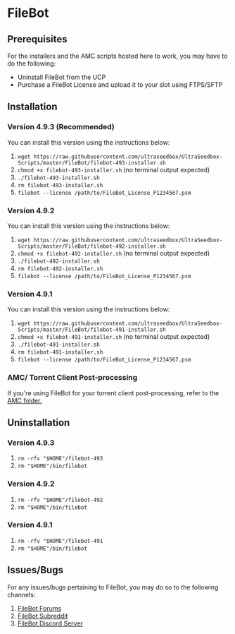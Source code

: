 # FileBot

## Prerequisites

For the installers and the AMC scripts hosted here to work, you may have to do the following:

* Uninstall FileBot from the UCP
* Purchase a FileBot License and upload it to your slot using FTPS/SFTP

## Installation

### Version 4.9.3 (Recommended)

You can install this version using the instructions below:

1. `wget https://raw.githubusercontent.com/ultraseedbox/UltraSeedbox-Scripts/master/FileBot/filebot-493-installer.sh`
2. `chmod +x filebot-493-installer.sh` (no terminal output expected)
3. `./filebot-493-installer.sh`
4. `rm filebot-493-installer.sh`
5. `filebot --license /path/to/FileBot_License_P1234567.psm`

### Version 4.9.2

You can install this version using the instructions below:

1. `wget https://raw.githubusercontent.com/ultraseedbox/UltraSeedbox-Scripts/master/FileBot/filebot-492-installer.sh`
2. `chmod +x filebot-492-installer.sh` (no terminal output expected)
3. `./filebot-492-installer.sh`
4. `rm filebot-492-installer.sh`
5. `filebot --license /path/to/FileBot_License_P1234567.psm`

### Version 4.9.1

You can install this version using the instructions below:

1. `wget https://raw.githubusercontent.com/ultraseedbox/UltraSeedbox-Scripts/master/FileBot/filebot-491-installer.sh`
2. `chmod +x filebot-491-installer.sh` (no terminal output expected)
3. `./filebot-491-installer.sh`
4. `rm filebot-491-installer.sh`
5. `filebot --license /path/to/FileBot_License_P1234567.psm`

### AMC/ Torrent Client Post-processing

If you're using FileBot for your torrent client post-processing, refer to the [AMC folder.](https://github.com/ultraseedbox/UltraSeedbox-Scripts/tree/master/FileBot/AMC)

## Uninstallation

### Version 4.9.3

1. `rm -rfv "$HOME"/filebot-493`
2. `rm "$HOME"/bin/filebot`

### Version 4.9.2

1. `rm -rfv "$HOME"/filebot-492`
2. `rm "$HOME"/bin/filebot`

### Version 4.9.1

1. `rm -rfv "$HOME"/filebot-491`
2. `rm "$HOME"/bin/filebot`

## Issues/Bugs

For any issues/bugs pertaining to FileBot, you may do so to the following channels:

1. [FileBot Forums](https://www.filebot.net/forums/)
2. [FileBot Subreddit](https://www.reddit.com/r/filebot/)
3. [FileBot Discord Server](https://discord.gg/skTt2em)
